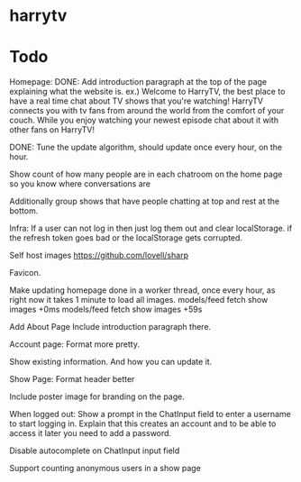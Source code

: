 # harrytv


# Todo

Homepage:
  DONE: Add introduction paragraph at the top of the page explaining what the website is.
    ex.) Welcome to HarryTV, the best place to have a real time chat about TV shows that you're watching! HarryTV connects you with tv fans from around the world from the comfort of your couch. While you enjoy watching your newest episode chat about it with other fans on HarryTV!

  DONE: Tune the update algorithm, should update once every hour, on the hour.

  Show count of how many people are in each chatroom on the home page so you know where conversations are

  Additionally group shows that have people chatting at top and rest at the bottom.


Infra:
  If a user can not log in then just log them out and clear localStorage.
    if the refresh token goes bad or the localStorage gets corrupted.

  Self host images
    https://github.com/lovell/sharp

  Favicon.

  Make updating homepage done in a worker thread, once every hour, as right now it takes 1 minute to load all images.
    models/feed fetch show images +0ms
    models/feed fetch show images +59s

Add About Page
  Include introduction paragraph there.

Account page:
  Format more pretty.

  Show existing information. And how you can update it.

Show Page:
  Format header better

  Include poster image for branding on the page.

  When logged out:
    Show a prompt in the ChatInput field to enter a username to start logging in.
    Explain that this creates an account and to be able to access it later you need to add a password.

  Disable autocomplete on ChatInput input field

  Support counting anonymous users in a show page
